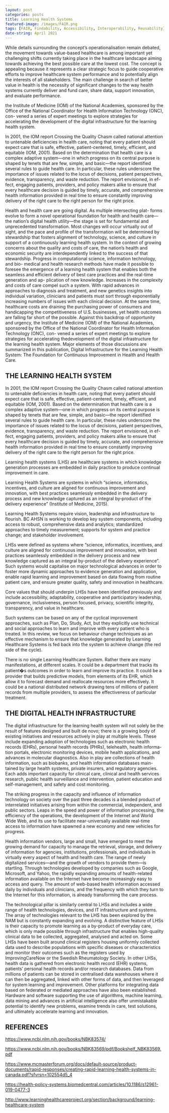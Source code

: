 ```yaml
---
layout: post
categories: posts
title: Learning Health Systems    
featured-image: /images/FAIR.png
tags: [FAIR, Findability, Accessibility, Interoperability, Reusability]
date-string: April 2021
---
```

While details surrounding the concept’s operationalisation remain debated, the movement towards value-based healthcare is among important yet challenging shifts currently taking place in the healthcare landscape aiming towards achieving the best possible care at the lowest cost. The concept is appealing because it represents a clear strategic focus to guide cooperative efforts to improve healthcare system performance and to potentially align the interests of all stakeholders. The main challenge in search of better value in health is the necessity of significant changes to the way health systems currently deliver and fund care, share data, support innovation, and evaluate performance.

the Institute of Medicine (IOM) of the National Academies, sponsored by the Office of the National Coordinator for Health Information Technology (ONC), con- vened a series of expert meetings to explore strategies for accelerating the development of the digital infrastructure for the learning health system.

In 2001, the IOM report Crossing the Quality Chasm called national attention to untenable deficiencies in health care, noting that every patient should expect care that is safe, effective, patient-centered, timely, efficient, and equitable (IOM, 2001). Based on the determination that health care is a complex adaptive system—one in which progress on its central purpose is shaped by tenets that are few, simple, and basic—the report identified several rules to guide health care. In particular, these rules underscore the importance of issues related to the locus of decisions, patient perspectives, evidence, transparency, and waste reduction. The report envisioned, in ef- fect, engaging patients, providers, and policy makers alike to ensure that every healthcare decision is guided by timely, accurate, and comprehensive health information provided in real time to ensure constantly improving delivery of the right care to the right person for the right price.

Health and health care are going digital. As multiple intersecting plat- forms evolve to form a novel operational foundation for health and health care—the nation’s digital health utility—the stage is set for fundamental and unprecedented transformation. Most changes will occur virtually out of sight, and the pace and profile of the transformation will be determined by stewardship that fosters alignment of technology, science, and culture in support of a continuously learning health system. In the context of growing concerns about the quality and costs of care, the nation’s health and economic security are interdependently linked to the success of that stewardship.
Progress in computational science, information technology, and bio- medical and health research methods have made it possible to foresee the emergence of a learning health system that enables both the seamless and efficient delivery of best care practices and the real-time generation and ap- plication of new knowledge. Increases in the complexity and costs of care compel such a system. With rapid advances in approaches to diagnosis and treatment, and new genetics insights into individual variation, clinicians and patients must sort through exponentially increasing numbers of issues with each clinical decision. At the same time, healthcare costs are draining the purchasing power of consumers and handicapping the competitiveness of U.S. businesses, yet health outcomes are falling far short of the possible.
Against this backdrop of opportunity and urgency, the Institute of Medicine (IOM) of the National Academies, sponsored by the Office of the National Coordinator for Health Information Technology (ONC), con- vened a series of expert meetings to explore strategies for accelerating thedevelopment of the digital infrastructure for the learning health system. Major elements of those discussions are summarized in this publication, Digital Infrastructure for the Learning Health System: The Foundation for Continuous Improvement in Health and Health Care.

## THE LEARNING HEALTH SYSTEM


In 2001, the IOM report Crossing the Quality Chasm called national attention to untenable deficiencies in health care, noting that every patient should expect care that is safe, effective, patient-centered, timely, efficient, and equitable (IOM, 2001). Based on the determination that health care is a complex adaptive system—one in which progress on its central purpose is shaped by tenets that are few, simple, and basic—the report identified several rules to guide health care. In particular, these rules underscore the importance of issues related to the locus of decisions, patient perspectives, evidence, transparency, and waste reduction. The report envisioned, in ef- fect, engaging patients, providers, and policy makers alike to ensure that every healthcare decision is guided by timely, accurate, and comprehensive health information provided in real time to ensure constantly improving delivery of the right care to the right person for the right price.

Learning health systems (LHS) are healthcare systems in which knowledge generation processes are embedded in daily practice to produce continual improvement in care.

Learning Health Systems are systems in which “science, informatics, incentives, and culture are aligned for continuous improvement and innovation, with best practices seamlessly embedded in the delivery process and new knowledge captured as an integral by‐product of the delivery experience” (Institute of Medicine, 2015).

Learning Health Systems require vision, leadership and infrastructure to flourish. BC AHSN is working to develop key system components, including access to robust, comprehensive data and analytics; standardized approaches to timely measurement; supports for system and practice change; and stakeholder involvement.

LHSs were defined as systems where “science, informatics, incentives, and culture are aligned for continuous improvement and innovation, with best practices seamlessly embedded in the delivery process and new knowledge captured as an integral by-product of the delivery experience”. Such systems would capitalise on major technological advances in order to foster more dynamic approaches to evidence generation and application, enable rapid learning and improvement based on data flowing from routine patient care, and ensure greater quality, safety and innovation in healthcare. 

Core values that should underpin LHSs have been identified previously and include accessibility, adaptability, cooperative and participatory leadership, governance, inclusiveness, person focused, privacy, scientific integrity, transparency, and value in healthcare.


Such systems can be based on any of the cyclical improvement approaches, such as Plan, Do, Study, Act, but they explicitly use technical and social approaches to learn and improve with every patient who is treated. In this review, we focus on behaviour change techniques as an effective mechanism to ensure that knowledge generated by Learning Healthcare Systems is fed back into the system to achieve change (the red side of the cycle).

There is no single Learning Healthcare System. Rather there are many manifestations, at different scales. It could be a department that tracks its patient�s outcomes in order to learn and improve its practice. It could be a provider that builds predictive models, from elements of its EHR, which allow it to forecast demand and reallocate resources more effectively. It could be a national distributed network drawing tens of millions of patient records from multiple providers, to assess the effectiveness of particular treatment. 

## THE DIGITAL HEALTH INFRASTRUCTURE

The digital infrastructure for the learning health system will not solely be the result of features designed and built de novo; there is a growing body of existing initiatives and resources actively in play at multiple levels. These include expanding adoption of technologies such as electronic health records (EHRs), personal health records (PHRs), telehealth, health informa- tion portals, electronic monitoring devices, mobile health applications, and advances in molecular diagnostics. Also in play are collections of health information, such as biobanks, and health information databases main- tained by large health systems, private insurers, and regulatory agencies. Each adds important capacity for clinical care, clinical and health services research, public health surveillance and intervention, patient education and self-management, and safety and cost monitoring.

The striking progress in the capacity and influence of information technology on society over the past three decades is a blended product of interrelated initiatives arising from within the commercial, independent, and public sectors. Leaps in the speed and power of information processing, the efficiency of the operations, the development of the Internet and World Wide Web, and its use to facilitate near-universally available real-time access to information have spawned a new economy and new vehicles for progress.

Health information vendors, large and small, have emerged to meet the growing demand for capacity to manage the retrieval, storage, and delivery of information for agencies, institutions, professionals, and individuals in virtually every aspect of health and health care. The range of newly digitalized services—and the growth of vendors to provide them—is startling. Through technologies developed by companies such as Google, Microsoft, and Yahoo, the rapidly expanding amounts of health-related information available on the Internet have become increasingly easy to access and query. The amount of web-based health information accessed daily by individuals and clinicians, and the frequency with which they turn to the Internet for this information, is already transforming the care process.

The technological pillar is similarly central to LHSs and includes a wide range of health technologies, devices, and IT infrastructure and systems. The array of technologies relevant to the LHS has been explored by the NAM but is constantly expanding and evolving. A distinctive feature of LHSs is their capacity to promote learning as a by-product of everyday care, which is only made possible through infrastructure that enables high-quality clinical data to be collected, aggregated, analysed and acted on. Some LHSs have been built around clinical registers housing uniformly collected data used to describe populations with specific diseases or characteristics and monitor their outcomes such as the registers used by ImprovingCareNow or the Swedish Rheumatology Society. In other LHSs, health data is gathered from electronic health record (EHR) systems, patients’ personal health records and/or research databases. Data from millions of patients can be stored in centralised data warehouses where it can then be aggregated, linked with other forms of data, and then leveraged for system learning and improvement. Other platforms for integrating data based on federated or mediated approaches have also been established. Hardware and software supporting the use of algorithms, machine learning, data mining and advances in artificial intelligence also offer unmistakable potential to identify new problems, examine trends in care, test solutions, and ultimately accelerate learning and innovation.

## REFERENCES

https://www.ncbi.nlm.nih.gov/books/NBK83574/

https://www.ncbi.nlm.nih.gov/books/NBK83569/pdf/Bookshelf_NBK83569.pdf

https://www.mcmasterforum.org/docs/default-source/product-documents/rapid-responses/creating-rapid-learning-health-systems-in-canada.pdf?sfvrsn=102554d5_4

https://health-policy-systems.biomedcentral.com/articles/10.1186/s12961-019-0477-3

http://www.learninghealthcareproject.org/section/background/learning-healthcare-system
